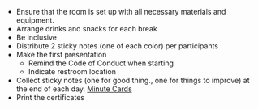 - Ensure that the room is set up with all necessary materials and equipment.
- Arrange drinks and snacks for each break
- Be inclusive
- Distribute 2 sticky notes (one of each color) per participants
- Make the first presentation
    - Remind the Code of Conduct when starting
    - Indicate restroom location
- Collect sticky notes (one for good thing., one for things to improve) at the end of each day. [Minute Cards](https://carpentries.github.io/instructor-training/06-feedback/#minute-cards)
- Print the certificates
